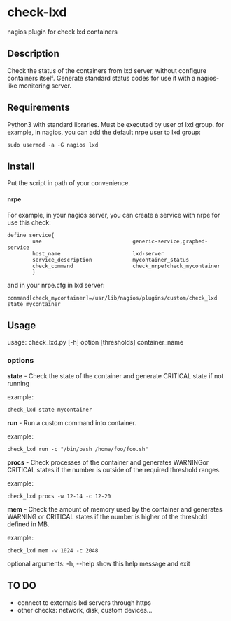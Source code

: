 
# check-lxd
nagios plugin for check lxd containers

## Description
Check the status of the containers from lxd server, without configure containers itself.
Generate standard status codes for use it with a nagios-like monitoring server.

## Requirements
Python3 with standard libraries. Must be executed by user of lxd group.
for example, in nagios, you can add the default nrpe user to lxd group:
```
sudo usermod -a -G nagios lxd
```

## Install
Put the script in path of your convenience.

#### nrpe

For example, in your nagios server, you can create a service with nrpe for use this check:

```
define service{
        use                             generic-service,graphed-service
        host_name                       lxd-server
        service_description             mycontainer_status
        check_command                   check_nrpe!check_mycontainer
        }
```

and in your nrpe.cfg in lxd server:

```
command[check_mycontainer]=/usr/lib/nagios/plugins/custom/check_lxd state mycontainer
```

## Usage

usage: check_lxd.py [-h] option [thresholds] container_name

### options

**state** - Check the state of the container and generate CRITICAL state if not running

example:
```
check_lxd state mycontainer
```

**run** - Run a custom command into container.

example:

```
check_lxd run -c "/bin/bash /home/foo/foo.sh"

```

**procs** - Check processes of the container and generates WARNINGor CRITICAL states if the number is outside of the
required threshold ranges.

example:

```
check_lxd procs -w 12-14 -c 12-20

```


**mem** - Check the amount of memory used by the container and
generates WARNING or CRITICAL states if the number is
higher of the threshold defined in MB.

example:
```
check_lxd mem -w 1024 -c 2048
```

optional arguments:
  -h, --help            show this help message and exit

## TO DO
- connect to externals lxd servers through https
- other checks: network, disk, custom devices...

